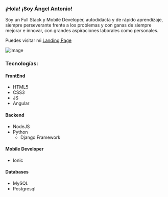 ### ¡Hola! ¡Soy Ángel Antonio!

Soy un Full Stack y Mobile Developer, autodidácta y de rápido aprendizaje, siempre perseverante frente a los problemas y con ganas de siempre mejorar e innovar, con grandes aspiraciones laborales como personales.

Puedes visitar mi [Landing Page](https://drakeredfield.github.io)

![image](https://user-images.githubusercontent.com/83781782/122297887-abb97480-cec1-11eb-8c1b-97ec4ec49177.png)


### Tecnologías:
#### FrontEnd
* HTML5
* CSS3
* JS
* Angular

#### Backend
* NodeJS
* Python
  * Django Framework

#### Mobile Developer
* Ionic

#### Databases
* MySQL
* Postgresql
